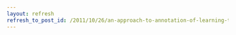 ```yaml
---
layout: refresh
refresh_to_post_id: /2011/10/26/an-approach-to-annotation-of-learning-texts-on-programming-within-a-web-based-educational-system-paper-review
---
```

